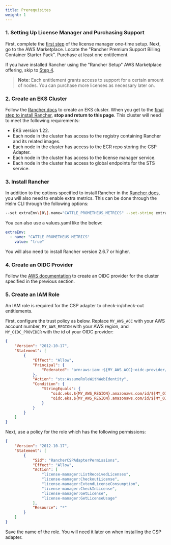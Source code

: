 ```yaml
---
title: Prerequisites
weight: 1
---
```


### 1. Setting Up License Manager and Purchasing Support

First, complete the [first step](https://docs.aws.amazon.com/license-manager/latest/userguide/getting-started.html) of the license manager one-time setup.
Next, go to the AWS Marketplace. Locate the "Rancher Premium Support Billing Container Starter Pack". Purchase at least one entitlement.

If you have installed Rancher using the "Rancher Setup" AWS Marketplace offering, skip to [Step 4](#4-create-an-oidc-provider).

> **Note:** Each entitlement grants access to support for a certain amount of nodes. You can purchase more licenses as necessary later on.

### 2. Create an EKS Cluster
Follow the [Rancher docs](../../../../getting-started/installation-and-upgrade/install-upgrade-on-a-kubernetes-cluster/rancher-on-amazon-eks.md) to create an EKS cluster. When you get to the [final step to install Rancher](../../../../getting-started/installation-and-upgrade/install-upgrade-on-a-kubernetes-cluster/rancher-on-amazon-eks.md#8-install-the-rancher-helm-chart), **stop and return to this page**. This cluster will need to meet the following requirements:

- EKS version 1.22.
- Each node in the cluster has access to the registry containing Rancher and its related images.
- Each node in the cluster has access to the ECR repo storing the CSP Adapter.
- Each node in the cluster has access to the license manager service.
- Each node in the cluster has access to global endpoints for the STS service.

### 3. Install Rancher

In addition to the options specified to install Rancher in the [Rancher docs]({{<baseurl>}}/rancher/v2.6/en/installation/resources/k8s-tutorials/amazon-eks/#8-install-the-rancher-helm-chart), you will also need to enable extra metrics.
This can be done through the Helm CLI through the following options:

```bash
--set extraEnv\[0\].name="CATTLE_PROMETHEUS_METRICS" --set-string extraEnv\[0\].value=true
```

You can also use a values.yaml like the below:

```yaml
extraEnv:
  - name: "CATTLE_PROMETHEUS_METRICS"
    value: "true"
```

You will also need to install Rancher version 2.6.7 or higher.

### 4. Create an OIDC Provider

Follow the [AWS documentation](https://docs.aws.amazon.com/eks/latest/userguide/enable-iam-roles-for-service-accounts.html) to create an OIDC provider for the cluster specified in the previous section.

### 5. Create an IAM Role

An IAM role is required for the CSP adapter to check-in/check-out entitlements.

First, configure the trust policy as below. Replace `MY_AWS_ACC` with your AWS account number, `MY_AWS_REGION` with your AWS region, and `MY_OIDC_PROVIDER` with the id of your OIDC provider:

```json
{
    "Version": "2012-10-17",
    "Statement": [
        {
            "Effect": "Allow",
            "Principal": {
                "Federated": "arn:aws:iam::${MY_AWS_ACC}:oidc-provider/oidc.eks.${MY_AWS_REGION}.amazonaws.com/id/${MY_OIDC_PROVIDER}"
            },
            "Action": "sts:AssumeRoleWithWebIdentity",
            "Condition": {
                "StringEquals": {
                    "oidc.eks.${MY_AWS_REGION}.amazonaws.com/id/${MY_OIDC_PROVIDER}:sub": "system:serviceaccount:cattle-csp-adapter-system:rancher-csp-adapter",
                    "oidc.eks.${MY_AWS_REGION}.amazonaws.com/id/${MY_OIDC_PROVIDER}:aud": "sts.amazonaws.com"
                }
            }
        }
    ]
}
```

Next, use a policy for the role which has the following permissions:

```json
{
    "Version": "2012-10-17",
    "Statement": [
        {
            "Sid": "RancherCSPAdapterPermissions",
            "Effect": "Allow",
            "Action": [
                "license-manager:ListReceivedLicenses",
                "license-manager:CheckoutLicense",
                "license-manager:ExtendLicenseConsumption",
                "license-manager:CheckInLicense",
                "license-manager:GetLicense",
                "license-manager:GetLicenseUsage"
            ],
            "Resource": "*"
        }
    ]
}
```

Save the name of the role. You will need it later on when installing the CSP adapter.

